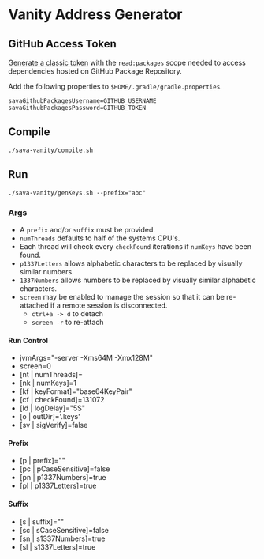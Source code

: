# Vanity Address Generator

## GitHub Access Token

[Generate a classic token](https://github.com/settings/tokens) with the `read:packages` scope needed to access
dependencies hosted on GitHub Package Repository.

Add the following properties to `$HOME/.gradle/gradle.properties`.

```gradle.properties
savaGithubPackagesUsername=GITHUB_USERNAME
savaGithubPackagesPassword=GITHUB_TOKEN
```

## Compile

```shell
./sava-vanity/compile.sh
```

## Run

```shell
./sava-vanity/genKeys.sh --prefix="abc"
```

### Args

* A `prefix` and/or `suffix` must be provided.
* `numThreads` defaults to half of the systems CPU's.
* Each thread will check every `checkFound` iterations if `numKeys` have been found.
* `p1337Letters` allows alphabetic characters to be replaced by visually similar numbers.
* `1337Numbers` allows numbers to be replaced by visually similar alphabetic characters.
* `screen` may be enabled to manage the session so that it can be re-attached if a remote session is disconnected.
    * `ctrl+a -> d` to detach
    * `screen -r` to re-attach

#### Run Control

- jvmArgs="-server -Xms64M -Xmx128M"
- screen=0
- [nt | numThreads]=
- [nk | numKeys]=1
- [kf | keyFormat]="base64KeyPair"
- [cf | checkFound]=131072
- [ld | logDelay]="5S"
- [o  | outDir]='.keys'
- [sv | sigVerify]=false

#### Prefix

- [p | prefix]=""
- [pc | pCaseSensitive]=false
- [pn | p1337Numbers]=true
- [pl | p1337Letters]=true

#### Suffix

- [s | suffix]=""
- [sc | sCaseSensitive]=false
- [sn | s1337Numbers]=true
- [sl | s1337Letters]=true
